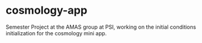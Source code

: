 # cosmology-app
Semester Project at the AMAS group at PSI, working on the initial conditions initialization for the cosmology mini app.
